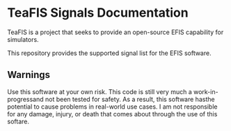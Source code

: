 # TeaFIS Signals Documentation

TeaFIS is a project that seeks to provide an open-source EFIS capability for simulators.

This repository provides the supported signal list for the EFIS software.

## Warnings

Use this software at your own risk. This code is still very much a work-in-progressand not been tested for safety. As a result, this software hasthe potential to cause problems in real-world use cases. I am not responsible for any damage, injury, or death that comes about through the use of this softare.
